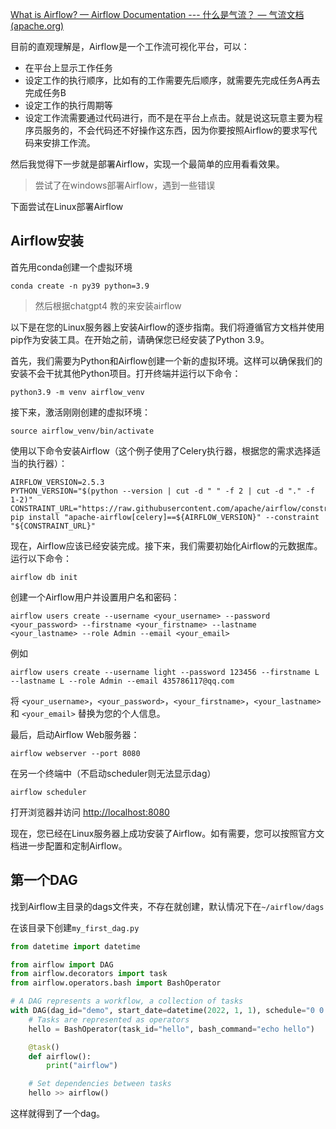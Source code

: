 [What is Airflow? — Airflow Documentation --- 什么是气流？ — 气流文档 (apache.org)](https://airflow.apache.org/docs/apache-airflow/stable/index.html)

目前的直观理解是，Airflow是一个工作流可视化平台，可以：

- 在平台上显示工作任务
- 设定工作的执行顺序，比如有的工作需要先后顺序，就需要先完成任务A再去完成任务B
- 设定工作的执行周期等
- 设定工作流需要通过代码进行，而不是在平台上点击。就是说这玩意主要为程序员服务的，不会代码还不好操作这东西，因为你要按照Airflow的要求写代码来安排工作流。

然后我觉得下一步就是部署Airflow，实现一个最简单的应用看看效果。

> 尝试了在windows部署Airflow，遇到一些错误

下面尝试在Linux部署Airflow



## Airflow安装

首先用conda创建一个虚拟环境

```
conda create -n py39 python=3.9
```

> 然后根据chatgpt4 教的来安装airflow

以下是在您的Linux服务器上安装Airflow的逐步指南。我们将遵循官方文档并使用pip作为安装工具。在开始之前，请确保您已经安装了Python 3.9。

首先，我们需要为Python和Airflow创建一个新的虚拟环境。这样可以确保我们的安装不会干扰其他Python项目。打开终端并运行以下命令：

```
python3.9 -m venv airflow_venv
```

接下来，激活刚刚创建的虚拟环境：

```
source airflow_venv/bin/activate
```

使用以下命令安装Airflow（这个例子使用了Celery执行器，根据您的需求选择适当的执行器）：

```
AIRFLOW_VERSION=2.5.3
PYTHON_VERSION="$(python --version | cut -d " " -f 2 | cut -d "." -f 1-2)"
CONSTRAINT_URL="https://raw.githubusercontent.com/apache/airflow/constraints-${AIRFLOW_VERSION}/constraints-${PYTHON_VERSION}.txt"
pip install "apache-airflow[celery]==${AIRFLOW_VERSION}" --constraint "${CONSTRAINT_URL}"
```

现在，Airflow应该已经安装完成。接下来，我们需要初始化Airflow的元数据库。运行以下命令：

```
airflow db init
```

创建一个Airflow用户并设置用户名和密码：

```
airflow users create --username <your_username> --password <your_password> --firstname <your_firstname> --lastname <your_lastname> --role Admin --email <your_email>

```

例如

```
airflow users create --username light --password 123456 --firstname L --lastname L --role Admin --email 435786117@qq.com

```



将 `<your_username>`，`<your_password>`，`<your_firstname>`，`<your_lastname>` 和 `<your_email>` 替换为您的个人信息。

最后，启动Airflow Web服务器：

```
airflow webserver --port 8080
```

在另一个终端中（不启动scheduler则无法显示dag）

```
airflow scheduler
```



打开浏览器并访问 [http://localhost:8080](http://localhost:8080/)

现在，您已经在Linux服务器上成功安装了Airflow。如有需要，您可以按照官方文档进一步配置和定制Airflow。

## 第一个DAG

找到Airflow主目录的dags文件夹，不存在就创建，默认情况下在`~/airflow/dags`

在该目录下创建`my_first_dag.py`

```python
from datetime import datetime

from airflow import DAG
from airflow.decorators import task
from airflow.operators.bash import BashOperator

# A DAG represents a workflow, a collection of tasks
with DAG(dag_id="demo", start_date=datetime(2022, 1, 1), schedule="0 0 * * *") as dag:
    # Tasks are represented as operators
    hello = BashOperator(task_id="hello", bash_command="echo hello")

    @task()
    def airflow():
        print("airflow")

    # Set dependencies between tasks
    hello >> airflow()
```

这样就得到了一个dag。
